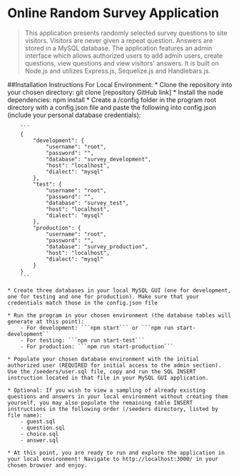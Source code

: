 # Online Random Survey Application

> This application presents randomly selected survey questions to site visitors.  Visitors are never given a repeat question.  Answers are stored in a MySQL database.  The application features an admin interface which allows authorized users to add admin users, create questions, view questions and view visitors' answers.  It is built on Node.js and utilizes Express.js, Sequelize.js and Handlebars.js.

##Installation Instructions For Local Environment:
    * Clone the repository into your chosen directory: git clone [repository GitHub link]
    * Install the node dependencies: npm install
    * Create a /config folder in the program root directory with a config.json file and paste the following into config.json (include your personal database credentials):

        ```
        {
            "development": {
                "username": "root",
                "password": "",
                "database": "survey_development",
                "host": "localhost",
                "dialect": "mysql"
            },
            "test": {
                "username": "root",
                "password": "",
                "database": "survey_test",
                "host": "localhost",
                "dialect": "mysql"
            },
            "production": {
                "username": "root",
                "password": "",
                "database": "survey_production",
                "host": "localhost",
                "dialect": "mysql"
            }
        }
        ```

    * Create three databases in your local MySQL GUI (one for development, one for testing and one for production). Make sure that your credentials match those in the config.json file

    * Run the program in your chosen environment (the database tables will generate at this point):
        - For development: ```npm start``` or ```npm run start-development``
        - For testing: ```npm run start-test```
        - For production: ```npm run start-production```

    * Populate your chosen database environment with the initial authorized user (REQUIRED for initial access to the admin section).  Use the /seeders/user.sql file, copy and run the SQL INSERT instruction located in that file in your MySQL GUI application.

    * Optional: If you wish to view a sampling of already existing questions and answers in your local environment without creating them yourself, you may also populate the remaining table INSERT instructions in the following order (/seeders directory, listed by file name):
        - guest.sql
        - question.sql
        - choice.sql
        - answer.sql

    * At this point, you are ready to run and explore the application in your local environment! Navigate to http://localhost:3000/ in your chosen browser and enjoy.
